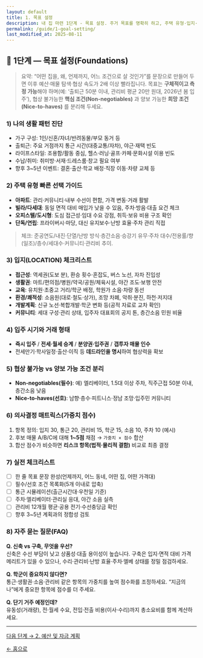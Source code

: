 ```yaml
---
layout: default
title: 1. 목표 설정
description: 내 집 마련 1단계 - 목표 설정. 주거 목표를 명확히 하고, 주택 유형·입지·입주 시기·필수 조건을 체계적으로 정리하는 방법을 안내합니다.
permalink: /guide/1-goal-setting/
last_modified_at: 2025-08-11
---
```


<section class="guide-detail">

## 📘 1단계 — 목표 설정(Foundations)

> 요약: “어떤 집을, 왜, 언제까지, 어느 조건으로 살 것인가”를 문장으로 만들어 두면 이후 예산·매물 탐색·협상 속도가 2배 이상 빨라집니다. 목표는 **구체적이고 측정 가능**해야 하며(예: ‘출퇴근 50분 이내, 관리비 평균 20만 원대, 2026년 봄 입주’), 협상 불가능한 **핵심 조건(Non-negotiables)** 과 양보 가능한 **희망 조건(Nice-to-haves)** 를 분리해 두세요.

### 1) 나의 생활 패턴 진단
- 가구 구성: 1인/신혼/자녀/반려동물/부모 동거 등
- 출퇴근: 주요 거점까지 통근 시간(대중교통/자차), 야근·재택 빈도
- 라이프스타일: 조용함/활동 중심, 헬스·러닝·골프·카페·문화시설 이용 빈도
- 수납/취미: 취미방·서재·드레스룸·창고 필요 여부
- 향후 3~5년 이벤트: 결혼·출산·학교 배정·직장 이동·차량 교체 등

### 2) 주택 유형 빠른 선택 가이드
- **아파트**: 관리·커뮤니티·내부 수선이 편함, 가격 변동·거래 활발
- **빌라/다세대**: 동일 면적 대비 매입가 낮을 수 있음, 주차·방음·대출 요건 체크
- **오피스텔/도시형**: 도심 접근성·임대 수요 강점, 취득·보유 비용 구조 확인
- **단독/연립**: 프라이버시·마당, 대신 유지보수·난방 효율·주차 관리 직접

> 체크: 준공연도/내진·단열/난방 방식·층간소음·승강기 유무·주차 대수/전용률/향(일조)/층수/세대수·커뮤니티·관리비 추이.

### 3) 입지(LOCATION) 체크리스트
- **접근성**: 역세권(도보 분), 환승 횟수·혼잡도, 버스 노선, 자차 진입성
- **생활권**: 마트/편의점/병원/약국/공원/체육시설, 야간 조도·보행 안전
- **교육**: 유치원·초중고 거리/학군 배정, 학원가 소음·차량 동선
- **환경/쾌적성**: 소음원(대로·철도·상가), 조망 차폐, 악취·분진, 하천·저지대
- **개발계획**: 신규 노선·복합개발·학군 변화 등(공적 자료로 교차 확인)
- **커뮤니티**: 세대 구성·관리 상태, 입주자 대표회의 공지 톤, 층간소음 민원 비율

### 4) 입주 시기와 거래 형태
- **즉시 입주** / **전세·월세 승계** / **분양권·입주권** / **갭투자 매물 인수**
- 전세만기·학사일정·출산·이직 등 **데드라인을 명시**하여 협상력을 확보

### 5) 협상 불가능 vs 양보 가능 조건 분리
- **Non-negotiables(필수)**: 예) 엘리베이터, 1.5대 이상 주차, 직주근접 50분 이내, 층간소음 낮음
- **Nice-to-haves(선호)**: 남향·층수·피트니스·정남 조망·입주민 커뮤니티

### 6) 의사결정 매트릭스(가중치 점수)
1. 항목 정의: 입지 30, 통근 20, 관리비 15, 학군 15, 소음 10, 주차 10 (예시)
2. 후보 매물 A/B/C에 대해 **1~5점** 채점 → `가중치 × 점수` 합산
3. 합산 점수가 비슷하면 **리스크 항목(법적·물리적 결함)** 비교로 최종 결정

### 7) 실전 체크리스트
- [ ] 한 줄 목표 문장 완성(언제까지, 어느 동네, 어떤 집, 어떤 가격대)
- [ ] 필수/선호 조건 목록화(5개 이내로 압축)
- [ ] 통근 시뮬레이션(출근시간대·우천일 기준)
- [ ] 주차·엘리베이터·관리실 응대, 야간 소음 실측
- [ ] 관리비 12개월 평균·공용 전기·수선충당금 확인
- [ ] 향후 3~5년 계획과의 정합성 검토

### 8) 자주 묻는 질문(FAQ)
**Q. 신축 vs 구축, 무엇을 우선?**  
신축은 수선 부담이 낮고 상품성·대출 용이성이 높습니다. 구축은 입지·면적 대비 가격 메리트가 있을 수 있으나, 수리·관리비·난방 효율·주차·엘베 상태를 정밀 점검하세요.

**Q. 학군이 중요하지 않다면?**  
통근·생활권·소음·관리비 같은 항목의 가중치를 높여 점수화를 조정하세요. “지금의 나”에게 중요한 항목에 점수를 더 주세요.

**Q. 단기 거주 예정인데?**  
유동성(거래량), 전·월세 수요, 전입·전출 비용(이사·수리)까지 총소요비를 함께 계산하세요.

---

<p><a class="btn primary" href="{{ '/guide/2-budget-plan/' | relative_url }}">다음 단계 → 2. 예산 및 자금 계획</a></p>
<p><a class="btn" href="{{ '/' | relative_url }}">← 홈으로</a></p>

</section>

